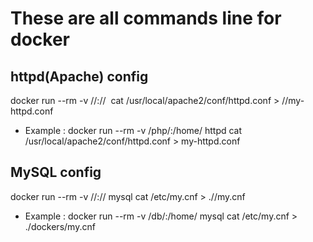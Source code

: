 # These are all commands line for docker

## httpd(Apache) config
docker run --rm -v /<pathHost>/:/<pathCotainer>/ <image> cat /usr/local/apache2/conf/httpd.conf > /<pathHost>/my-httpd.conf

- Example : docker run --rm -v /php/:/home/ httpd cat /usr/local/apache2/conf/httpd.conf > my-httpd.conf

## MySQL config
docker run --rm -v /<pathHost>/:/<pathCotainer>/ mysql cat /etc/my.cnf > ./<pathHost>/my.cnf

- Example : docker run --rm -v /db/:/home/ mysql cat /etc/my.cnf > ./dockers/my.cnf